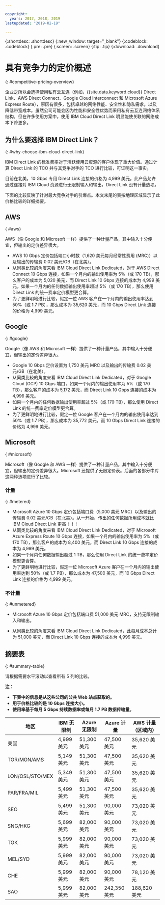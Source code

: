 ```yaml
---

copyright:
  years: 2017, 2018, 2019
lastupdated: "2019-02-19"

---
```


{:shortdesc: .shortdesc}
{:new_window: target="_blank"}
{:codeblock: .codeblock}
{:pre: .pre}
{:screen: .screen}
{:tip: .tip}
{:download: .download}

# 具有竞争力的定价概述
{: #competitive-pricing-overview}

企业之所以会选择使用私有云互连（例如，{{site.data.keyword.cloud}} Direct Link、AWS Direct Connect、Google Cloud Interconnect 和 Microsoft Azure Express Route），原因有很多，包括卓越的网络性能、安全性和隐私需求，以及降低带宽成本。虽然公司可能会因为性能和安全性优势而采用私有云互连网络体系结构，但在许多使用方案中，使用 IBM Cloud Direct Link 明显能使关联的网络成本下降更多。 

## 为什么要选择 IBM Direct Link？
{: #why-choose-ibm-cloud-direct-link}

IBM Direct Link 的标准费率对于活跃使用云资源的客户体现了重大价值。通过计算 Direct Link 的 TCO 并与其竞争对手的 TCO 进行比较，可证明这一事实。

目前在北美，10 Gbps 专用 Direct Link 连接的价格为 4,999 美元。此产品允许通过连接对 IBM Cloud 资源进行无限制输入和输出。Direct Link 没有计量选项。

下面的比较反映了针对最大竞争对手的引爆点。本文末尾的表按地理区域显示了此价格比较的详细摘要。

## AWS
{ #aws}

AWS（像 Google 和 Microsoft 一样）提供了一种计量产品，其中输入十分便宜，但输出的定价差异很大。
* AWS 10 Gbps 定价包括端口小时数（1,620 美元每月经常性费用 (MRC)）以及输出的传输费 0.02 美元/GB（在北美）。
* 从同类比较的角度来看 IBM Cloud Direct Link Dedicated，对于 AWS Direct Connect 10 Gbps 连接，如果一个月内的输出使用率为 5%（或 170 TB），那么客户的成本为 5,020 美元，而 Direct Link 10 Gbps 连接的成本为 4,999 美元。如果一个月内的任何数据输出使用率超过 5%（或 170 TB），那么使用 Direct Link 的统一费率定价模型更合算。
* 为了更鲜明地进行比较，假定一位 AWS 客户在一个月内的输出使用率达到 50%（或 1.7 PB），那么成本为 35,620 美元，而 10 Gbps Direct Link 连接的价格为 4,999 美元。

## Google
{: #google}

Google（像 AWS 和 Microsoft 一样）提供了一种计量产品，其中输入十分便宜，但输出的定价差异很大。

* Google 10 Gbps 定价设置为 1,750 美元 MRC 以及输出的传输费 0.02 美元/GB（在北美）。
* 从同类比较的角度来看 IBM Cloud Direct Link Dedicated，对于 Google Cloud (GCP) 10 Gbps 端口，如果一个月内的输出使用率为 5%（或 170 TB），那么客户的成本为 5,172 美元，而 Direct Link 10 Gbps 连接的成本为 4,999 美元。 
* 如果一个月内的任何数据输出使用率超过 5%（或 170 TB），那么使用 Direct Link 的统一费率定价模型更合算。
* 为了更鲜明地进行比较，假定一位 Google 客户在一个月内的输出使用率达到 50%（或 1.7 PB），那么成本为 35,772 美元，而 10 Gbps Direct Link 连接的价格为 4,999 美元。

## Microsoft
{ #microsoft}

Microsoft（像 Google 和 AWS 一样）提供了一种计量产品，其中输入十分便宜，但输出的定价差异很大。Microsoft 还提供了无限定价表。后面的各部分中对这两种选项进行了比较。

### 计量
{: #metered}

* Microsoft Azure 10 Gbps 定价包括端口费（5,000 美元 MRC）以及输出的传输费 0.02 美元/GB（在北美）。从一开始，传出的任何数据所用成本就比 IBM Cloud Direct Link 更高！！！
* 从同类比较的角度来看 IBM Cloud Direct Link Dedicated，对于 Microsoft Azure Express Route 10 Gbps 连接，如果一个月内的输出使用率为 5%（或 170 TB），那么客户的成本为 8,400 美元，而 Direct Link 10 Gbps 连接的成本为 4,999 美元。 
* 如果一个月内任何数据输出超过 1 TB，那么使用 Direct Link 的统一费率定价模型更合算。
* 为了更鲜明地进行比较，假定一位 Microsoft Azure 客户在一个月内的输出使用率达到 50%（或 1.7 PB），那么成本为 47,500 美元，而 10 Gbps Direct Link 连接的价格为 4,999 美元。


### 不计量 
{: #unmetered}

* Microsoft Azure 10 Gbps 定价包括端口费 51,000 美元 MRC，支持无限制输入和输出。

* 从同类比较的角度来看 IBM Cloud Direct Link Dedicated，此每月成本总计为 51,000 美元，而 Direct Link 10 Gbps 连接的成本为 4,999 美元。 

## 摘要表
{: #summary-table}

请根据需要水平滚动以查看所有 5 列的比较。

**注：**
* **下表中的信息是从这些公司的公共 Web 站点获取的。**
* **用于价格比较的是 10 Gbps 连接大小。**
* **使用率基于每月 5 Gbps 持续数据率或每月 1.7 PB 数据传输量。**


|地区|IBM 无限制|Azure 无限制|Azure 计量|AWS 计量（区域内）|
|-----|-----|-----|-----|-----|
|美国 |4,999 美元|51,300 美元|47,500 美元|35,620 美元|
|TOR/MON/AMS|5,149 美元|51,300 美元|47,500 美元|35,620 美元|
|LON/OSL/STO/MEX|5,349 美元|51,300 美元|47,500 美元|35,620 美元|
|PAR/FRA/MIL|5,499 美元|51,300 美元|47,500 美元|35,620 美元|
|SEO|5,499 美元|51,300 美元|90,000 美元|73,020 美元|
|SNG/HKG|5,699 美元|82,000 美元|90,000 美元|73,020 美元|
|TOK|5,999 美元|82,000 美元|90,000 美元|73,020 美元|
|MEL/SYD|5,999 美元|82,000 美元|90,000 美元|73,020 美元|
|CHE|5,999 美元|82,000 美元|90,000 美元|78,120 美元|
|SAO|5,999 美元|82,000 美元|242,350 美元|188,620 美元|


